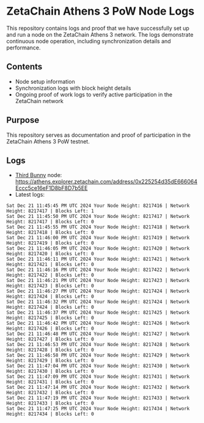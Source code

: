 # ZetaChain Athens 3 PoW Node Logs
This repository contains logs and proof that we have successfully set up and run a node on the ZetaChain Athens 3 network. The logs demonstrate continuous node operation, including synchronization details and performance.

## Contents
- Node setup information
- Synchronization logs with block height details
- Ongoing proof of work logs to verify active participation in the ZetaChain network

## Purpose
This repository serves as documentation and proof of participation in the ZetaChain Athens 3 PoW testnet.

## Logs

- [Third Bunny](https://thirdbunny.xyz/) node: https://athens.explorer.zetachain.com/address/0x225254d35dE666064Eccc5ce16eF1D8bF8D7b5EE
- Latest logs:
```
Sat Dec 21 11:45:45 PM UTC 2024 Your Node Height: 8217416 | Network Height: 8217417 | Blocks Left: 1
Sat Dec 21 11:45:50 PM UTC 2024 Your Node Height: 8217417 | Network Height: 8217417 | Blocks Left: 0
Sat Dec 21 11:45:55 PM UTC 2024 Your Node Height: 8217418 | Network Height: 8217418 | Blocks Left: 0
Sat Dec 21 11:46:00 PM UTC 2024 Your Node Height: 8217419 | Network Height: 8217419 | Blocks Left: 0
Sat Dec 21 11:46:05 PM UTC 2024 Your Node Height: 8217420 | Network Height: 8217420 | Blocks Left: 0
Sat Dec 21 11:46:11 PM UTC 2024 Your Node Height: 8217421 | Network Height: 8217421 | Blocks Left: 0
Sat Dec 21 11:46:16 PM UTC 2024 Your Node Height: 8217422 | Network Height: 8217422 | Blocks Left: 0
Sat Dec 21 11:46:21 PM UTC 2024 Your Node Height: 8217423 | Network Height: 8217423 | Blocks Left: 0
Sat Dec 21 11:46:27 PM UTC 2024 Your Node Height: 8217424 | Network Height: 8217424 | Blocks Left: 0
Sat Dec 21 11:46:32 PM UTC 2024 Your Node Height: 8217424 | Network Height: 8217424 | Blocks Left: 0
Sat Dec 21 11:46:37 PM UTC 2024 Your Node Height: 8217425 | Network Height: 8217425 | Blocks Left: 0
Sat Dec 21 11:46:42 PM UTC 2024 Your Node Height: 8217426 | Network Height: 8217426 | Blocks Left: 0
Sat Dec 21 11:46:48 PM UTC 2024 Your Node Height: 8217427 | Network Height: 8217427 | Blocks Left: 0
Sat Dec 21 11:46:53 PM UTC 2024 Your Node Height: 8217428 | Network Height: 8217428 | Blocks Left: 0
Sat Dec 21 11:46:58 PM UTC 2024 Your Node Height: 8217429 | Network Height: 8217429 | Blocks Left: 0
Sat Dec 21 11:47:04 PM UTC 2024 Your Node Height: 8217430 | Network Height: 8217430 | Blocks Left: 0
Sat Dec 21 11:47:09 PM UTC 2024 Your Node Height: 8217431 | Network Height: 8217431 | Blocks Left: 0
Sat Dec 21 11:47:14 PM UTC 2024 Your Node Height: 8217432 | Network Height: 8217432 | Blocks Left: 0
Sat Dec 21 11:47:19 PM UTC 2024 Your Node Height: 8217433 | Network Height: 8217433 | Blocks Left: 0
Sat Dec 21 11:47:25 PM UTC 2024 Your Node Height: 8217434 | Network Height: 8217434 | Blocks Left: 0
```
